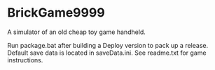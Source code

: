 # BrickGame9999
A simulator of an old cheap toy game handheld.

Run package.bat after building a Deploy version to pack up a release.
Default save data is located in saveData.ini.
See readme.txt for game instructions.
